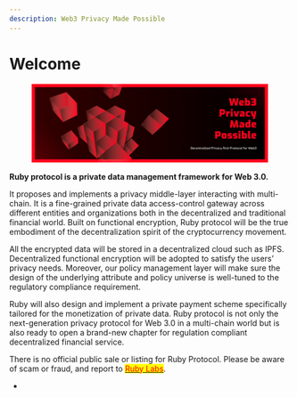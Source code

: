 ```yaml
---
description: Web3 Privacy Made Possible
---
```


# Welcome

<figure><img src=".gitbook/assets/image (2).png" alt=""><figcaption></figcaption></figure>

**Ruby protocol is a private data management framework for Web 3.0.**&#x20;

It proposes and implements a privacy middle-layer interacting with multi-chain. It is a fine-grained private data access-control gateway across different entities and organizations both in the decentralized and traditional financial world. Built on functional encryption, Ruby protocol will be the true embodiment of the decentralization spirit of the cryptocurrency movement.&#x20;

All the encrypted data will be stored in a decentralized cloud such as IPFS. Decentralized functional encryption will be adopted to satisfy the users’ privacy needs. Moreover, our policy management layer will make sure the design of the underlying attribute and policy universe is well-tuned to the regulatory compliance requirement.&#x20;

Ruby will also design and implement a private payment scheme specifically tailored for the monetization of private data. Ruby protocol is not only the next-generation privacy protocol for Web 3.0 in a multi-chain world but is also ready to open a brand-new chapter for regulation compliant decentralized financial service.

There is no official public sale or listing for Ruby Protocol. Please be aware of scam or fraud, and report to <mark style="color:red;"></mark> [<mark style="color:red;">Ruby Labs</mark>](mailto:info@ruby.xyz).

-
